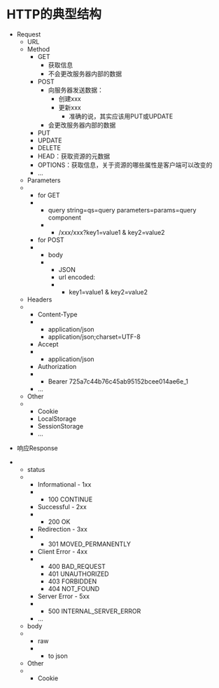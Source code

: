 # HTTP的典型结构



- Request
  - URL
  - Method
    - GET
      - 获取信息
      - 不会更改服务器内部的数据
    - POST
      - 向服务器发送数据：
        - 创建xxx
        - 更新xxx
          - 准确的说，其实应该用PUT或UPDATE
      - 会更改服务器内部的数据
    * PUT
    * UPDATE
    * DELETE
    * HEAD：获取资源的元数据
    * OPTIONS：获取信息，关于资源的哪些属性是客户端可以改变的
    * ...
  * Parameters
  * * for GET
    * * query string=qs=query parameters=params=query component
      * * /xxx/xxx?key1=value1
          &
          key2=value2
    * for POST
    * * body
      * * JSON
        * url encoded:
        * * key1=value1
            &
            key2=value2
  * Headers
  * * Content-Type
    * * application/json
      * application/json;charset=UTF-8
    * Accept
    * * application/json
    * Authorization
    * * Bearer 725a7c44b76c45ab95152bcee014ae6e\_1
    * ...
  * Other
  * * Cookie
    * LocalStorage
    * SessionStorage
    * …
* 响应Response

* * status
  * * Informational - 1xx
    * * 100 CONTINUE
    * Successful - 2xx
    * * 200 OK
    * Redirection - 3xx
    * * 301 MOVED\_PERMANENTLY
    * Client Error - 4xx
    * * 400 BAD\_REQUEST
      * 401 UNAUTHORIZED
      * 403 FORBIDDEN
      * 404 NOT\_FOUND
    * Server Error - 5xx
    * * 500 INTERNAL\_SERVER\_ERROR
    * …
  * body
  * * raw
    * * to json
  * Other
  * * Cookie



